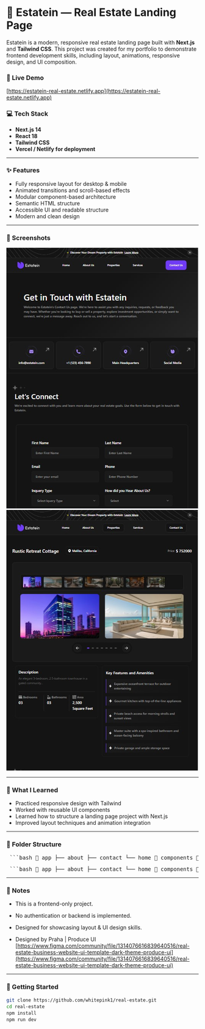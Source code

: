# 🏡 Estatein — Real Estate Landing Page

Estatein is a modern, responsive real estate landing page built with **Next.js** and **Tailwind CSS**. This project was created for my portfolio to demonstrate frontend development skills, including layout, animations, responsive design, and UI composition.

### 🔗 Live Demo
[https://estatein-real-estate.netlify.app](https://estatein-real-estate.netlify.app)

### 💻 Tech Stack
- **Next.js 14**
- **React 18**
- **Tailwind CSS**
- **Vercel / Netlify for deployment**

---

### ✨ Features

- Fully responsive layout for desktop & mobile
- Animated transitions and scroll-based effects
- Modular component-based architecture
- Semantic HTML structure
- Accessible UI and readable structure
- Modern and clean design

---

### 📸 Screenshots

![Homepage Section](./public/Readme/homepage.jpg)
![Property Details Section](./public/Readme/property.jpg)

---

### 🧠 What I Learned

- Practiced responsive design with Tailwind
- Worked with reusable UI components
- Learned how to structure a landing page project with Next.js
- Improved layout techniques and animation integration

---

### 📂 Folder Structure

<pre> ```bash 📂 app ├── about ├── contact └── home 📂 components 📂 constants 📂 public 📂 styles ``` </pre><pre> ```bash 📂 app ├── about ├── contact └── home 📂 components 📂 constants 📂 public 📂 styles ``` </pre>

---

### 📌 Notes 

- This is a frontend-only project.

- No authentication or backend is implemented.

- Designed for showcasing layout & UI design skills.

- Designed by Praha | Produce UI [https://www.figma.com/community/file/1314076616839640516/real-estate-business-website-ui-template-dark-theme-produce-ui](https://www.figma.com/community/file/1314076616839640516/real-estate-business-website-ui-template-dark-theme-produce-ui)

---

### 🚀 Getting Started

```bash
git clone https://github.com/whitepink1/real-estate.git
cd real-estate
npm install
npm run dev